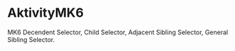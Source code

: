 # AktivityMK6
MK6
Decendent Selector,
Child Selector,
Adjacent Sibling Selector,
General Sibling Selector.
